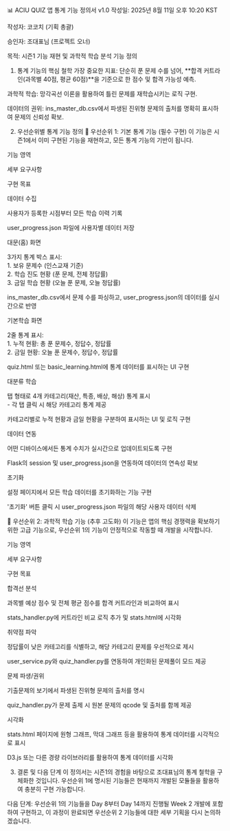 📊 ACIU QUIZ 앱 통계 기능 정의서 v1.0
작성일: 2025년 8월 11일 오후 10:20 KST

작성자: 코코치 (기획 총괄)

승인자: 조대표님 (프로젝트 오너)

목적: 시즌1 기능 재현 및 과학적 학습 분석 기능 정의

1. 통계 기능의 핵심 철학
가장 중요한 지표: 단순히 푼 문제 수를 넘어, **합격 커트라인(과목별 40점, 평균 60점)**을 기준으로 한 점수 및 합격 가능성 예측.

과학적 학습: 망각곡선 이론을 활용하여 틀린 문제를 재학습시키는 로직 구현.

데이터의 권위: ins_master_db.csv에서 파생된 진위형 문제의 출처를 명확히 표시하여 문제의 신뢰성 확보.

2. 우선순위별 통계 기능 정의
🥇 우선순위 1: 기본 통계 기능 (필수 구현)
이 기능은 시즌1에서 이미 구현된 기능을 재현하고, 모든 통계 기능의 기반이 됩니다.

기능 영역

세부 요구사항

구현 목표

데이터 수집

사용자가 등록한 시점부터 모든 학습 이력 기록

user_progress.json 파일에 사용자별 데이터 저장

대문(홈) 화면

3가지 통계 박스 표시: <br>1. 보유 문제수 (인스교재 기준) <br>2. 학습 진도 현황 (푼 문제, 전체 정답률) <br>3. 금일 학습 현황 (오늘 푼 문제, 오늘 정답률)

ins_master_db.csv에서 문제 수를 파싱하고, user_progress.json의 데이터를 실시간으로 반영

기본학습 화면

2줄 통계 표시: <br>1. 누적 현황: 총 푼 문제수, 정답수, 정답률 <br>2. 금일 현황: 오늘 푼 문제수, 정답수, 정답률

quiz.html 또는 basic_learning.html에 통계 데이터를 표시하는 UI 구현

대분류 학습

탭 형태로 4개 카테고리(재산, 특종, 배상, 해상) 통계 표시 <br> - 각 탭 클릭 시 해당 카테고리 통계 제공

카테고리별로 누적 현황과 금일 현황을 구분하여 표시하는 UI 및 로직 구현

데이터 연동

어떤 디바이스에서든 통계 수치가 실시간으로 업데이트되도록 구현

Flask의 session 및 user_progress.json을 연동하여 데이터의 연속성 확보

초기화

설정 페이지에서 모든 학습 데이터를 초기화하는 기능 구현

'초기화' 버튼 클릭 시 user_progress.json 파일의 해당 사용자 데이터 삭제

🥈 우선순위 2: 과학적 학습 기능 (추후 고도화)
이 기능은 앱의 핵심 경쟁력을 확보하기 위한 고급 기능으로, 우선순위 1의 기능이 안정적으로 작동할 때 개발을 시작합니다.

기능 영역

세부 요구사항

구현 목표

합격선 분석

과목별 예상 점수 및 전체 평균 점수를 합격 커트라인과 비교하여 표시

stats_handler.py에 커트라인 비교 로직 추가 및 stats.html에 시각화

취약점 파악

정답률이 낮은 카테고리를 식별하고, 해당 카테고리 문제를 우선적으로 제시

user_service.py와 quiz_handler.py를 연동하여 개인화된 문제풀이 모드 제공

문제 파생/권위

기출문제의 보기에서 파생된 진위형 문제의 출처를 명시

quiz_handler.py가 문제 출제 시 원본 문제의 qcode 및 출처를 함께 제공

시각화

stats.html 페이지에 원형 그래프, 막대 그래프 등을 활용하여 통계 데이터를 시각적으로 표시

D3.js 또는 다른 경량 라이브러리를 활용하여 통계 데이터를 시각화

3. 결론 및 다음 단계
이 정의서는 시즌1의 경험을 바탕으로 조대표님의 통계 철학을 구체화한 것입니다. 우선순위 1에 명시된 기능들은 현재까지 개발된 모듈들을 활용하여 충분히 구현 가능합니다.

다음 단계: 우선순위 1의 기능들을 Day 8부터 Day 14까지 진행될 Week 2 개발에 포함하여 구현하고, 이 과정이 완료되면 우선순위 2 기능들에 대한 세부 기획을 다시 논의하겠습니다.